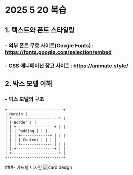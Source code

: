 # 2025 5 20 복습
## 1. 텍스트와 폰트 스타일링
### - 외부 폰트 무료 사이트(Google Fonts) : https://fonts.google.com/selection/embed
### - CSS 애니메이션 참고 사이트 : https://animate.style/
## 2. 박스 모델 이해
### - 박스 모델의 구조

```
+-------------------------+
| Margin |
| +---------------------+ |
| | Border | |
| | +-----------------+ | |
| | | Padding | | |
| | | +-------------+ | | |
| | | | Content | | | |
| | | +-------------+ | | |
| | +-----------------+ | |
| +---------------------+ |
+-------------------------+
```

###- 카드형 디자인
<img src="https://tech.toktokhan.dev/files/posts/2021_06/chanho/2021-06-30-new-designer-doesnt-know-anything-4.png" alt="card design">
